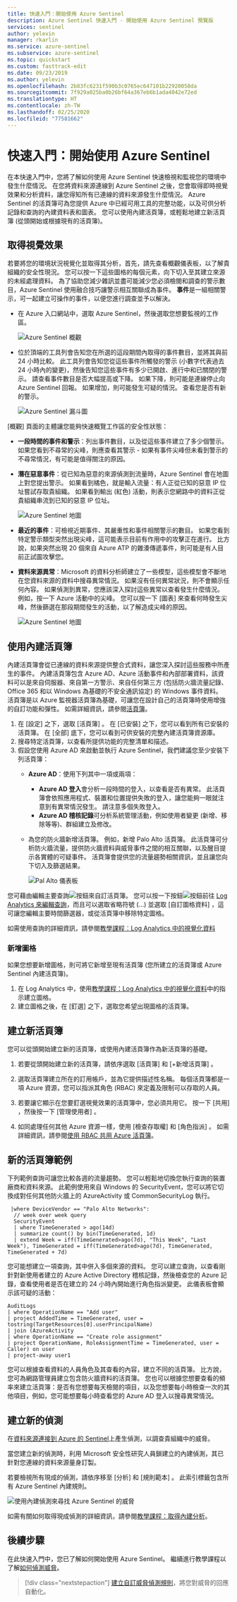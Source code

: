 ```yaml
---
title: 快速入門：開始使用 Azure Sentinel
description: Azure Sentinel 快速入門 - 開始使用 Azure Sentinel 預覽版
services: sentinel
author: yelevin
manager: rkarlin
ms.service: azure-sentinel
ms.subservice: azure-sentinel
ms.topic: quickstart
ms.custom: fasttrack-edit
ms.date: 09/23/2019
ms.author: yelevin
ms.openlocfilehash: 2b83fc6231f590b3c0765ec647101b22920058da
ms.sourcegitcommit: 7f929a025ba0b26bf64a367eb6b1ada4042e72ed
ms.translationtype: HT
ms.contentlocale: zh-TW
ms.lasthandoff: 02/25/2020
ms.locfileid: "77581662"
---
```

# <a name="quickstart-get-started-with-azure-sentinel"></a>快速入門：開始使用 Azure Sentinel




在本快速入門中，您將了解如何使用 Azure Sentinel 快速檢視和監視您的環境中發生什麼情況。 在您將資料來源連線到 Azure Sentinel 之後，您會取得即時視覺效果和分析資料，讓您得知所有已連線的資料來源發生什麼情況。 Azure Sentinel 的活頁簿可為您提供 Azure 中已經可用工具的完整功能，以及可供分析記錄和查詢的內建資料表和圖表。 您可以使用內建活頁簿，或輕鬆地建立新活頁簿 (從頭開始或根據現有的活頁簿)。 

## <a name="get-visualization"></a>取得視覺效果

若要將您的環境狀況視覺化並取得其分析，首先，請先查看概觀儀表板，以了解貴組織的安全性現況。 您可以按一下這些圖格的每個元素，向下切入至其建立來源的未經處理資料。 為了協助您減少雜訊並盡可能減少您必須檢閱和調查的警示數目，Azure Sentinel 使用融合技巧讓警示相互關聯成為事件。 **事件**是一組相關警示，可一起建立可操作的事件，以便您進行調查並予以解決。

- 在 Azure 入口網站中，選取 Azure Sentinel，然後選取您想要監視的工作區。

  ![Azure Sentinel 概觀](./media/qs-get-visibility/overview.png)

- 位於頂端的工具列會告知您在所選的這段期間內取得的事件數目，並將其與前 24 小時比較。 此工具列會告知您從這些事件所觸發的警示 (小數字代表過去 24 小時內的變更)，然後告知您這些事件有多少已開啟、進行中和已關閉的警示。 請查看事件數目是否大幅提高或下降。 如果下降，則可能是連線停止向 Azure Sentinel 回報。 如果增加，則可能發生可疑的情況。 查看您是否有新的警示。

   ![Azure Sentinel 漏斗圖](./media/qs-get-visibility/funnel.png)

[概觀] 頁面的主體讓您能夠快速概覽工作區的安全性狀態：

- **一段時間的事件和警示**：列出事件數目，以及從這些事件建立了多少個警示。 如果您看到不尋常的尖峰，則應查看其警示 - 如果有事件尖峰但未看到警示的不尋常情況，有可能是值得關注的原因。

- **潛在惡意事件**：從已知為惡意的來源偵測到流量時，Azure Sentinel 會在地圖上對您提出警示。 如果看到橘色，就是輸入流量：有人正從已知的惡意 IP 位址嘗試存取貴組織。 如果看到輸出 (紅色) 活動，則表示您網路中的資料正從貴組織串流到已知的惡意 IP 位址。

   ![Azure Sentinel 地圖](./media/qs-get-visibility/map.png)


- **最近的事件**：可檢視近期事件、其嚴重性和事件相關警示的數目。 如果您看到特定警示類型突然出現尖峰，這可能表示目前有作用中的攻擊正在進行。 比方說，如果突然出現 20 個來自 Azure ATP 的雜湊傳遞事件，則可能是有人目前正試圖攻擊您。

- **資料來源異常**：Microsoft 的資料分析師建立了一些模型，這些模型會不斷地在您資料來源的資料中搜尋異常情況。 如果沒有任何異常狀況，則不會顯示任何內容。 如果偵測到異常，您應該深入探討這些異常以查看發生什麼情況。 例如，按一下 Azure 活動中的尖峰。 您可以按一下 [圖表]  來查看何時發生尖峰，然後篩選在那段期間發生的活動，以了解造成尖峰的原因。

   ![Azure Sentinel 地圖](./media/qs-get-visibility/anomolies.png)

## 使用內建活頁簿<a name="dashboards"></a>

內建活頁簿會從已連線的資料來源提供整合式資料，讓您深入探討這些服務中所產生的事件。 內建活頁簿包含 Azure AD、Azure 活動事件和內部部署資料，該資料可以是來自伺服器、來自第一方警示、來自任何第三方 (包括防火牆流量記錄、Office 365 和以 Windows 為基礎的不安全通訊協定) 的 Windows 事件資料。 活頁簿是以 Azure 監視器活頁簿為基礎，可讓您在設計自己的活頁簿時使用增強的自訂功能和彈性。 如需詳細資訊，請參閱[活頁簿](../azure-monitor/app/usage-workbooks.md)。

1. 在 [設定]  之下，選取 [活頁簿]  。 在 [已安裝]  之下，您可以看到所有已安裝的活頁簿。 在 [全部]  底下，您可以看到可供安裝的完整內建活頁簿資源庫。 
2. 搜尋特定活頁簿，以查看所提供功能的完整清單和描述。 
3. 假設您使用 Azure AD 來啟動並執行 Azure Sentinel，我們建議您至少安裝下列活頁簿：
   - **Azure AD**：使用下列其中一項或兩項：
       - **Azure AD 登入**會分析一段時間的登入，以查看是否有異常。 此活頁簿會依照應用程式、裝置和位置提供失敗的登入，讓您能夠一眼就注意到有異常情況發生。 請注意多個失敗登入。 
       - **Azure AD 稽核記錄**可分析系統管理活動，例如使用者變更 (新增、移除等等)、群組建立及修改。  

   - 為您的防火牆新增活頁簿。 例如，新增 Palo Alto 活頁簿。 此活頁簿可分析防火牆流量，提供防火牆資料與威脅事件之間的相互關聯，以及醒目提示各實體的可疑事件。 活頁簿會提供您的流量趨勢相關資訊，並且讓您向下切入及篩選結果。 

      ![Pal Alto 儀表板](./media/qs-get-visibility/palo-alto-week-query.png)


您可藉由編輯主要查詢![按鈕](./media/qs-get-visibility/edit-query-button.png)來自訂活頁簿。 您可以按一下按鈕![按鈕](./media/qs-get-visibility/go-to-la-button.png)前往 [Log Analytics 來編輯查詢](../azure-monitor/log-query/get-started-portal.md)，而且可以選取省略符號 (...) 並選取 [自訂圖格資料]  ，這可讓您編輯主要時間篩選器，或從活頁簿中移除特定圖格。

如需使用查詢的詳細資訊，請參閱[教學課程︰Log Analytics 中的視覺化資料](../azure-monitor/learn/tutorial-logs-dashboards.md)

### <a name="add-a-new-tile"></a>新增圖格

如果您想要新增圖格，則可將它新增至現有活頁簿 (您所建立的活頁簿或 Azure Sentinel 內建活頁簿)。 
1. 在 Log Analytics 中，使用[教學課程：Log Analytics 中的視覺化資料](../azure-monitor/learn/tutorial-logs-dashboards.md)中的指示建立圖格。 
2. 建立圖格之後，在 [釘選]  之下，選取您希望出現圖格的活頁簿。

## <a name="create-new-workbooks"></a>建立新活頁簿
您可以從頭開始建立新的活頁簿，或使用內建活頁簿作為新活頁簿的基礎。

1. 若要從頭開始建立新的活頁簿，請依序選取 [活頁簿]  和 [+新增活頁簿]  。
2. 選取活頁簿建立所在的訂用帳戶，並為它提供描述性名稱。 每個活頁簿都是一項 Azure 資源，您可以指派其角色 (RBAC) 來定義及限制可以存取的人員。 
3. 若要讓它顯示在您要釘選視覺效果的活頁簿中，您必須共用它。 按一下 [共用]  ，然後按一下 [管理使用者]  。 
 
1. 如同處理任何其他 Azure 資源一樣，使用 [檢查存取權]  和 [角色指派]  。 如需詳細資訊，請參閱[使用 RBAC 共用 Azure 活頁簿](../azure-portal/azure-portal-dashboard-share-access.md)。


## <a name="new-workbook-examples"></a>新的活頁簿範例

下列範例查詢可讓您比較各週的流量趨勢。 您可以輕鬆地切換您執行查詢的裝置廠商和資料來源。 此範例使用來自 Windows 的 SecurityEvent，您可以將它切換成對任何其他防火牆上的 AzureActivity 或 CommonSecurityLog 執行。

     |where DeviceVendor == "Palo Alto Networks":
      // week over week query
      SecurityEvent
      | where TimeGenerated > ago(14d)
      | summarize count() by bin(TimeGenerated, 1d)
      | extend Week = iff(TimeGenerated>ago(7d), "This Week", "Last Week"), TimeGenerated = iff(TimeGenerated>ago(7d), TimeGenerated, TimeGenerated + 7d)


您可能想建立一項查詢，其中併入多個來源的資料。 您可以建立查詢，以查看剛針對新使用者建立的 Azure Active Directory 稽核記錄，然後檢查您的 Azure 記錄，查看使用者是否在建立的 24 小時內開始進行角色指派變更。 此儀表板會顯示該可疑的活動：

    AuditLogs
    | where OperationName == "Add user"
    | project AddedTime = TimeGenerated, user = tostring(TargetResources[0].userPrincipalName)
    | join (AzureActivity
    | where OperationName == "Create role assignment"
    | project OperationName, RoleAssignmentTime = TimeGenerated, user = Caller) on user
    | project-away user1

您可以根據查看資料的人員角色及其查看的內容，建立不同的活頁簿。 比方說，您可為網路管理員建立包含防火牆資料的活頁簿。 您也可以根據您想要查看的頻率來建立活頁簿：是否有您想要每天檢閱的項目，以及您想要每小時檢查一次的其他項目，例如，您可能想要每小時查看您的 Azure AD 登入以搜尋異常情況。 

## <a name="create-new-detections"></a>建立新的偵測

在[資料來源連接到 Azure 的 Sentinel](connect-data-sources.md)上產生偵測，以調查貴組織中的威脅。

當您建立新的偵測時，利用 Microsoft 安全性研究人員鎖建立的內建偵測，其已針對您連線的資料來源量身訂製。

若要檢視所有現成的偵測，請依序移至 [分析]  和 [規則範本]  。 此索引標籤包含所有 Azure Sentinel 內建規則。

   ![使用內建偵測來尋找 Azure Sentinel 的威脅](media/tutorial-detect-built-in/view-oob-detections.png)

如需有關如何取得現成偵測的詳細資訊，請參閱[教學課程：取得內建分析](tutorial-detect-threats-built-in.md)。
 
## <a name="next-steps"></a>後續步驟
在此快速入門中，您已了解如何開始使用 Azure Sentinel。 繼續進行教學課程以了解[如何偵測威脅](tutorial-detect-threats-built-in.md)。
> [!div class="nextstepaction"]
> [建立自訂威脅偵測規則](tutorial-detect-threats-custom.md)，將您對威脅的回應自動化。

